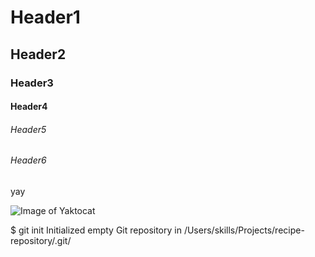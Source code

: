 # Header1
## Header2
### Header3
#### Header4
###### Header5
###### Header6
yay

![Image of Yaktocat](https://octodex.github.com/images/yaktocat.png)

$ git init
Initialized empty Git repository in /Users/skills/Projects/recipe-repository/.git/

